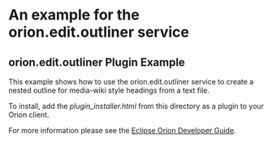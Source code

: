 An example for the orion.edit.outliner service
===

## orion.edit.outliner Plugin Example

This example shows how to use the orion.edit.outliner service to create a nested outline for media-wiki style headings from a text file. 

To install, add the _plugin_installer.html_ from this directory as a plugin to your Orion client.

For more information please see the [Eclipse Orion Developer Guide](http://wiki.eclipse.org/Orion/Documentation/Developer_Guide/Plugging_into_the_editor#orion.edit.outliner).
